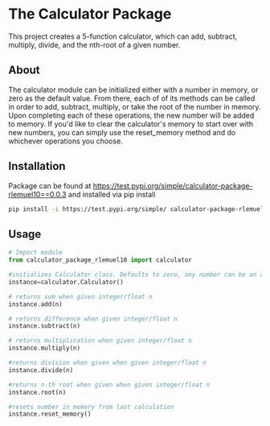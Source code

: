 
# The Calculator Package 

This project creates a 5-function calculator, which can add, subtract, multiply, divide, and the nth-root of a given number.  

## About

The calculator module can be initialized either with a number in memory, or zero as the default value. From there, each of of its methods can be called in order to add, subtract, multiply, or take the root of the number in memory. 
Upon completing each of these operations, the new number will be added to memory. If you'd like to clear the calculator's memory to start over with new numbers, you can simply use the reset_memory method and do whichever operations you choose. 

## Installation

Package can be found at https://test.pypi.org/simple/calculator-package-rlemuel10==0.0.3 and installed via pip install

```bash
pip install -i https://test.pypi.org/simple/ calculator-package-rlemuel10==0.0.3
```

## Usage

```python
# Import module
from calculator_package_rlemuel10 import calculator

#initializes Calculator class. Defaults to zero, any number can be an arg
instance=calculator.Calculator()

# returns sum when given integer/float n
instance.add(n)

# returns difference when given integer/float n
instance.subtract(n)

# returns multiplication when given integer/float n 
instance.multiply(n)

#returns division when given when given integer/float n
instance.divide(n)

#returns n-th root when given when given integer/float n
instance.root(n)

#resets number in memory from last calculation
instance.reset_memory()

 

